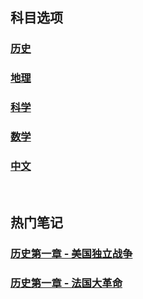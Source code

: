 ## 科目选项
### [历史](https://jcjovi.github.io/subjects/history)
### [地理](https://jcjovi.github.io/subjects/geography)
### [科学](https://jcjovi.github.io/subjects/science)
### [数学](https://jcjovi.github.io/subjects/maths)
### [中文](https://jcjovi.github.io/subjects/chinese)

<br>

## 热门笔记
### [历史第一章 - 美国独立战争](https://jcjovi.github.io/subjects/history/chp1/americanrevolutionarywar)
### [历史第一章 - 法国大革命](https://jcjovi.github.io/subjects/history/chp1/frenchrevolution)
